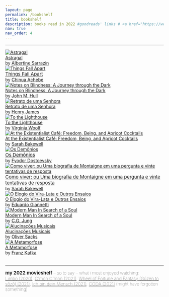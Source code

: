 ```yaml
---
layout: page
permalink: /bookshelf
title: bookshelf
description: books read in 2022 #goodreads' links # <a href="https://www.goodreads.com/review/list/150824320-ana?shelf=2022">2022 – Goodreads</a>
nav: true
nav_order: 4
---
```


<!---
<span style="font-size:14px;font-weight:lighter"> my <a href="https://www.goodreads.com/review/list/150824320-ana?ref=nav_mybooks&shelf=2022">bookshelf in 2022</a>:
--->

<hr>


<!--
<div id="gr_custom_widget_1668563211">
          <div class="gr_custom_container_1668563211">
      <div class="gr_custom_each_container_1668563211">
          <div class="gr_custom_book_container_1668563211">
            <a title="Alucinações Musicais" rel="nofollow" href="https://www.goodreads.com/review/show/5012590158?utm_medium=api&amp;utm_source=custom_widget"><img alt="Alucinações Musicais" border="0" src="https://i.gr-assets.com/images/S/compressed.photo.goodreads.com/books/1307580498l/6796557._SY75_.jpg" /></a>
          </div>
          <div class="gr_custom_title_1668563211">
            <a rel="nofollow" style="font-size: 15px" href="https://www.goodreads.com/review/show/5012590158?utm_medium=api&amp;utm_source=custom_widget">Alucinações Musicais</a>
          </div>
          <div class="gr_custom_author_1668563211">
            by <a rel="nofollow" href="https://www.goodreads.com/author/show/843200.Oliver_Sacks">Oliver Sacks</a>
          </div>
      </div>
      <div class="gr_custom_each_container_1668563211">
          <div class="gr_custom_book_container_1668563211">
            <a title="Os Anos de Aprendizado de Wilhelm Meister" rel="nofollow" href="https://www.goodreads.com/review/show/5106924865?utm_medium=api&amp;utm_source=custom_widget"><img alt="Os Anos de Aprendizado de Wilhelm Meister" border="0" src="https://i.gr-assets.com/images/S/compressed.photo.goodreads.com/books/1363703284l/17661570._SX50_.jpg" /></a>
          </div>
          <div class="gr_custom_title_1668563211">
            <a rel="nofollow" style="font-size: 15px" href="https://www.goodreads.com/review/show/5106924865?utm_medium=api&amp;utm_source=custom_widget">Os Anos de Aprendizado de Wilhelm Meister</a>
          </div>
          <div class="gr_custom_author_1668563211">
            by <a rel="nofollow" href="https://www.goodreads.com/author/show/285217.Johann_Wolfgang_von_Goethe">Johann Wolfgang von Goethe</a>
          </div>
      </div>
  </div>
<div class="caption text-left">
  <a href="https://www.goodreads.com/review/list/150824320-ana?shelf=currently-reading">(2022 currently reading)</a>
</div>
-->

<div id="gr_custom_widget_1668562386">
          <div class="gr_custom_container_1668562386">
      <div class="gr_custom_each_container_1668562386">
          <div class="gr_custom_book_container_1668562386">
            <a title="Astragal" rel="nofollow" href="https://www.goodreads.com/review/show/4701519387?utm_medium=api&amp;utm_source=custom_widget"><img alt="Astragal" border="0" src="https://i.gr-assets.com/images/S/compressed.photo.goodreads.com/books/1394420935l/21222632._SY75_.jpg" /></a>
          </div>
          <div class="gr_custom_title_1668562386">
            <a rel="nofollow" href="https://www.goodreads.com/review/show/4701519387?utm_medium=api&amp;utm_source=custom_widget">Astragal</a>
          </div>
          <div class="gr_custom_author_1668562386">
            by <a rel="nofollow" href="https://www.goodreads.com/author/show/178000.Albertine_Sarrazin">Albertine Sarrazin</a>
          </div>
      </div>
      <div class="gr_custom_each_container_1668562386">
          <div class="gr_custom_book_container_1668562386">
            <a title="Things Fall Apart" rel="nofollow" href="https://www.goodreads.com/review/show/4701520780?utm_medium=api&amp;utm_source=custom_widget"><img alt="Things Fall Apart" border="0" src="https://i.gr-assets.com/images/S/compressed.photo.goodreads.com/books/1391795705l/6490587._SY75_.jpg" /></a>
          </div>
          <div class="gr_custom_title_1668562386">
            <a rel="nofollow" style="font-size: 15px" href="https://www.goodreads.com/review/show/4701520780?utm_medium=api&amp;utm_source=custom_widget">Things Fall Apart</a>
          </div>
          <div class="gr_custom_author_1668562386">
            by <a rel="nofollow" href="https://www.goodreads.com/author/show/8051.Chinua_Achebe">Chinua Achebe</a>
          </div>
      </div>
      <div class="gr_custom_each_container_1668562386">
          <div class="gr_custom_book_container_1668562386">
            <a title="Notes on Blindness: A Journey through the Dark" rel="nofollow" href="https://www.goodreads.com/review/show/4701521154?utm_medium=api&amp;utm_source=custom_widget"><img alt="Notes on Blindness: A Journey through the Dark" border="0" src="https://i.gr-assets.com/images/S/compressed.photo.goodreads.com/books/1482582882l/33556893._SY75_.jpg" /></a>
          </div>
          <div class="gr_custom_title_1668562386">
            <a rel="nofollow" href="https://www.goodreads.com/review/show/4701521154?utm_medium=api&amp;utm_source=custom_widget">Notes on Blindness: A Journey through the Dark</a>
          </div>
          <div class="gr_custom_author_1668562386">
            by <a rel="nofollow" href="https://www.goodreads.com/author/show/8820.John_M_Hull">John M. Hull</a>
          </div>
      </div>
      <div class="gr_custom_each_container_1668562386">
          <div class="gr_custom_book_container_1668562386">
            <a title="Retrato de uma Senhora" rel="nofollow" href="https://www.goodreads.com/review/show/4701522238?utm_medium=api&amp;utm_source=custom_widget"><img alt="Retrato de uma Senhora" border="0" src="https://i.gr-assets.com/images/S/compressed.photo.goodreads.com/books/1557085811l/45479434._SY75_.jpg" /></a>
          </div>
          <div class="gr_custom_title_1668562386">
            <a rel="nofollow" href="https://www.goodreads.com/review/show/4701522238?utm_medium=api&amp;utm_source=custom_widget">Retrato de uma Senhora</a>
          </div>
          <div class="gr_custom_author_1668562386">
            by <a rel="nofollow" href="https://www.goodreads.com/author/show/159.Henry_James">Henry James</a>
          </div>
      </div>
      <div class="gr_custom_each_container_1668562386">
          <div class="gr_custom_book_container_1668562386">
            <a title="To the Lighthouse" rel="nofollow" href="https://www.goodreads.com/review/show/4701525459?utm_medium=api&amp;utm_source=custom_widget"><img alt="To the Lighthouse" border="0" src="https://i.gr-assets.com/images/S/compressed.photo.goodreads.com/books/1646583927l/28501519._SX50_.jpg" /></a>
          </div>
          <div class="gr_custom_title_1668562386">
            <a rel="nofollow" href="https://www.goodreads.com/review/show/4701525459?utm_medium=api&amp;utm_source=custom_widget">To the Lighthouse</a>
          </div>
          <div class="gr_custom_author_1668562386">
            by <a rel="nofollow" href="https://www.goodreads.com/author/show/6765.Virginia_Woolf">Virginia Woolf</a>
          </div>
      </div>
      <div class="gr_custom_each_container_1668562386">
          <div class="gr_custom_book_container_1668562386">
            <a title="At the Existentialist Café: Freedom, Being, and Apricot Cocktails" rel="nofollow" href="https://www.goodreads.com/review/show/4701525688?utm_medium=api&amp;utm_source=custom_widget"><img alt="At the Existentialist Café: Freedom, Being, and Apricot Cocktails" border="0" src="https://i.gr-assets.com/images/S/compressed.photo.goodreads.com/books/1550567060l/25658482._SY75_.jpg" /></a>
          </div>
          <div class="gr_custom_title_1668562386">
            <a rel="nofollow" href="https://www.goodreads.com/review/show/4701525688?utm_medium=api&amp;utm_source=custom_widget">At the Existentialist Café: Freedom, Being, and Apricot Cocktails</a>
          </div>
          <div class="gr_custom_author_1668562386">
            by <a rel="nofollow" href="https://www.goodreads.com/author/show/1191388.Sarah_Bakewell">Sarah Bakewell</a>
          </div>
      </div>
      <div class="gr_custom_each_container_1668562386">
          <div class="gr_custom_book_container_1668562386">
            <a title="Os Demônios" rel="nofollow" href="https://www.goodreads.com/review/show/4797591103?utm_medium=api&amp;utm_source=custom_widget"><img alt="Os Demônios" border="0" src="https://i.gr-assets.com/images/S/compressed.photo.goodreads.com/books/1379026268l/13452160._SX50_.jpg" /></a>
          </div>
          <div class="gr_custom_title_1668562386">
            <a rel="nofollow" style="font-size: 15px" href="https://www.goodreads.com/review/show/4797591103?utm_medium=api&amp;utm_source=custom_widget">Os Demônios</a>
          </div>
          <div class="gr_custom_author_1668562386">
            by <a rel="nofollow" href="https://www.goodreads.com/author/show/3137322.Fyodor_Dostoevsky">Fyodor Dostoevsky</a>
          </div>
      </div>
      <div class="gr_custom_each_container_1668562386">
          <div class="gr_custom_book_container_1668562386">
            <a title="Como viver: ou Uma biografia de Montaigne em uma pergunta e vinte tentativas de resposta" rel="nofollow" href="https://www.goodreads.com/review/show/4879600599?utm_medium=api&amp;utm_source=custom_widget"><img alt="Como viver: ou Uma biografia de Montaigne em uma pergunta e vinte tentativas de resposta" border="0" src="https://i.gr-assets.com/images/S/compressed.photo.goodreads.com/books/1386882046l/19400877._SX50_.jpg" /></a>
          </div>
          <div class="gr_custom_title_1668562386">
            <a rel="nofollow" style="font-size: 15px" href="https://www.goodreads.com/review/show/4879600599?utm_medium=api&amp;utm_source=custom_widget">Como viver: ou Uma biografia de Montaigne em uma pergunta e vinte tentativas de resposta</a>
          </div>
          <div class="gr_custom_author_1668562386">
            by <a rel="nofollow" href="https://www.goodreads.com/author/show/1191388.Sarah_Bakewell">Sarah Bakewell</a>
          </div>
      </div>
      <div class="gr_custom_each_container_1668562386">
          <div class="gr_custom_book_container_1668562386">
            <a title="O Elogio do Vira-Lata e Outros Ensaios" rel="nofollow" href="https://www.goodreads.com/review/show/4929551936?utm_medium=api&amp;utm_source=custom_widget"><img alt="O Elogio do Vira-Lata e Outros Ensaios" border="0" src="https://i.gr-assets.com/images/S/compressed.photo.goodreads.com/books/1531850209l/40856821._SY75_.jpg" /></a>
          </div>
          <div class="gr_custom_title_1668562386">
            <a rel="nofollow" href="https://www.goodreads.com/review/show/4929551936?utm_medium=api&amp;utm_source=custom_widget">O Elogio do Vira-Lata e Outros Ensaios</a>
          </div>
          <div class="gr_custom_author_1668562386">
            by <a rel="nofollow" href="https://www.goodreads.com/author/show/373368.Eduardo_Giannetti">Eduardo Giannetti</a>
          </div>
      </div>
      <div class="gr_custom_each_container_1668562386">
          <div class="gr_custom_book_container_1668562386">
            <a title="Modern Man In Search of a Soul" rel="nofollow" href="https://www.goodreads.com/review/show/4970582190?utm_medium=api&amp;utm_source=custom_widget"><img alt="Modern Man In Search of a Soul" border="0" src="https://i.gr-assets.com/images/S/compressed.photo.goodreads.com/books/1238911592l/6380697._SY75_.jpg" /></a>
          </div>
          <div class="gr_custom_title_1668562386">
            <a rel="nofollow" href="https://www.goodreads.com/review/show/4970582190?utm_medium=api&amp;utm_source=custom_widget">Modern Man In Search of a Soul</a>
          </div>
          <div class="gr_custom_author_1668562386">
            by <a rel="nofollow" href="https://www.goodreads.com/author/show/38285.C_G_Jung">C.G. Jung</a>
          </div>
      </div>
      <div class="gr_custom_each_container_1668562386">
          <div class="gr_custom_book_container_1668562386">
            <a title="Alucinações Musicais" rel="nofollow" href="https://www.goodreads.com/review/show/5012590158?utm_medium=api&amp;utm_source=custom_widget"><img alt="Alucinações Musicais" border="0" src="https://i.gr-assets.com/images/S/compressed.photo.goodreads.com/books/1307580498l/6796557._SY75_.jpg" /></a>
          </div>
          <div class="gr_custom_title_1668562386">
            <a rel="nofollow" href="https://www.goodreads.com/review/show/5012590158?utm_medium=api&amp;utm_source=custom_widget">Alucinações Musicais</a>
          </div>
          <div class="gr_custom_author_1668562386">
            by <a rel="nofollow" href="https://www.goodreads.com/author/show/843200.Oliver_Sacks">Oliver Sacks</a>
          </div>
      </div>
      <div class="gr_custom_each_container_1668562386">
          <div class="gr_custom_book_container_1668562386">
            <a title="A Metamorfose" rel="nofollow" href="https://www.goodreads.com/review/show/5184565437?utm_medium=api&amp;utm_source=custom_widget"><img alt="A Metamorfose" border="0" src="https://i.gr-assets.com/images/S/compressed.photo.goodreads.com/books/1453728818l/3639113._SY75_.jpg" /></a>
          </div>
          <div class="gr_custom_title_1668562386">
            <a rel="nofollow" href="https://www.goodreads.com/review/show/5184565437?utm_medium=api&amp;utm_source=custom_widget">A Metamorfose</a>
          </div>
          <div class="gr_custom_author_1668562386">
            by <a rel="nofollow" href="https://www.goodreads.com/author/show/5223.Franz_Kafka">Franz Kafka</a>
          </div>
      </div>
  </div>

<br>
<!---
<<div class="caption text-left">
  <a href="https://www.goodreads.com/review/list/150824320-ana?ref=nav_mybooks&shelf=2022">(2022 read)</a>
</div>
--->

<hr>
<span style="font-size:15px;font-weight:bolder">my 2022 movieshelf</span><span style="font-size:14px;font-weight:lighter"> – so to say – what i most enjoyed watching: <br> <a href="https://www.imdb.com/title/tt9138170/">Limbo (2020)</a>, <a href="https://www.imdb.com/title/tt10986222/">C'mon C'mon (2021)</a>, <a href="https://www.imdb.com/title/tt14034966/">Wheel of Fortune and Fantasy (Gûzen to sôzô) (2021)</a>, <a href="https://www.imdb.com/title/tt13087796/">Ich bin dein Mensch (2021)</a>, <a href="https://www.imdb.com/title/tt10366460/">CODA (2021)</a> (might have forgotten something) </span>
<br>